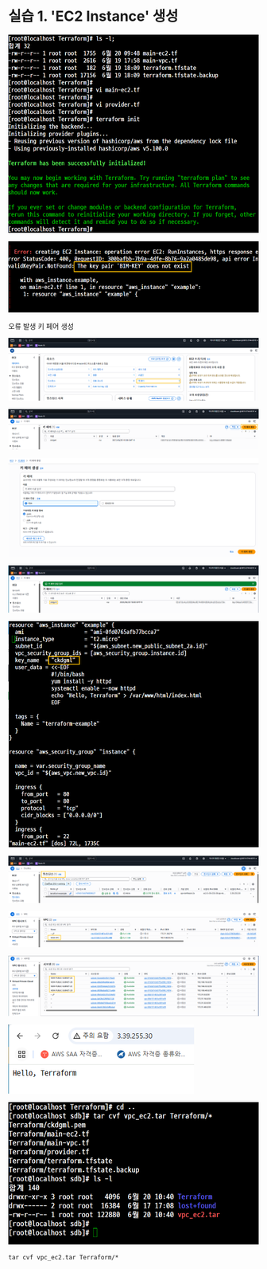 # 실습 1. 'EC2 Instance' 생성

![](./img/20250620/0001.png)

![](./img/20250620/0007.png)

오류 발생 키 페어 생성

![](./img/20250620/0008.png)

![](./img/20250620/0009.png)

![](./img/20250620/0010.png)

![](./img/20250620/0002.png)

![](./img/20250620/0003.png)

![](./img/20250620/0004.png)

![](./img/20250620/0005.png)

![](./img/20250620/0006.png)

![](./img/20250620/0011.png)

![](./img/20250620/0012.png)
```
tar cvf vpc_ec2.tar Terraform/*
```
